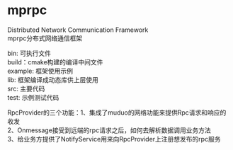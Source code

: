 # mprpc
Distributed Network Communication Framework  
mprpc分布式网络通信框架 

bin: 可执行文件  
build：cmake构建的编译中间文件  
example: 框架使用示例  
lib: 框架编译成动态库供上层使用  
src: 主要代码   
test: 示例测试代码  

RpcProvider的三个功能：1、集成了muduo的网络功能来提供Rpc请求和响应的收发  
                     2、Onmessage接受到远端的rpc请求之后，如何去解析数据调用业务方法  
                     3、给业务方提供了NotifyService用来向RpcProvider上注册想发布的rpc服务
